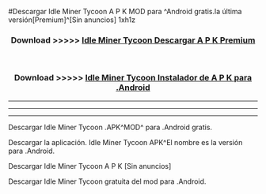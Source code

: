 #Descargar Idle Miner Tycoon  A P K MOD para ^Android gratis.la última versión[Premium]^[Sin anuncios] 1xh1z



<div align="center">
<h3>Download >>>>> <a href="https://es-web.web.app/?es= Idle Miner Tycoon ">Idle Miner Tycoon  Descargar A P K Premium</a></h3><br>

<h3>Download >>>>> <a href="https://es-web.web.app/?es= Idle Miner Tycoon ">Idle Miner Tycoon  Instalador de A P K para .Android</a></h3>
</div>


----------------------------------------------------------

----------------------------------------------------------

----------------------------------------------------------

Descargar Idle Miner Tycoon  .APK^MOD^ para .Android gratis.

Descargar la aplicación. Idle Miner Tycoon  APK^El nombre es la versión para .Android.

Descargar Idle Miner Tycoon  A P K [Sin anuncios]

Descargar Idle Miner Tycoon  gratuita del mod para .Android.